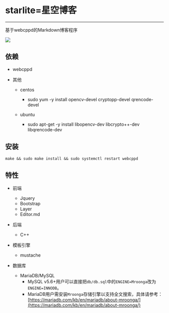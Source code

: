 # starlite=星空博客
---
基于webcppd的Markdown博客程序

![](https://raw.githubusercontent.com/webcpp/starlite/master/assets/blog/starlite-log.png)

## 依赖
- webcppd

- 其他
  - centos
    - sudo yum -y install opencv-devel cryptopp-devel qrencode-devel

  - ubuntu 
    - sudo apt-get -y install libopencv-dev libcrypto++-dev libqrencode-dev

## 安装

`make && sudo make install && sudo systemctl restart webcppd`

## 特性
 - 前端
   - Jquery
   - Bootstrap
   - Layer
   - Editor.md

 - 后端
   - C++

 -  模板引擎
    - mustache

 - 数据库
    - MariaDB/MySQL
       - MySQL v5.6+用户可以直接把`db/db.sql`中的`ENGINE=Mroonga`改为`ENGINE=INNODB`。
       - MariaDB用户需安装`Mroonga`存储引擎以支持全文搜索，具体请参考：[https://mariadb.com/kb/en/mariadb/about-mroonga/](https://mariadb.com/kb/en/mariadb/about-mroonga/)
 
